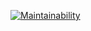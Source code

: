 [![Maintainability](https://api.codeclimate.com/v1/badges/18160c5718460aef5f24/maintainability)](https://codeclimate.com/github/uaalumni02/code-climate-test/maintainability)